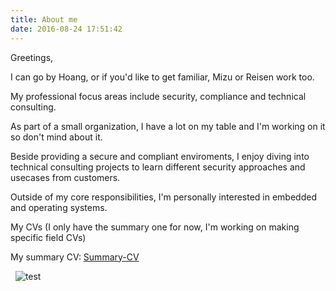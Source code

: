 ```yaml
---
title: About me
date: 2016-08-24 17:51:42
---
```

Greetings,

I can go by Hoang, or if you'd like to get familiar, Mizu or Reisen work too.

My professional focus areas include security, compliance and technical consulting.

As part of a small organization, I have a lot on my table and I'm working on it so don't mind about it.

Beside providing a secure and compliant enviroments, I enjoy diving into technical consulting projects to learn different security approaches and usecases from customers.

Outside of my core responsibilities, I'm personally interested in embedded and operating systems.

My CVs (I only have the summary one for now, I'm working on making specific field CVs)

My summary CV:
[Summary-CV](</attachments/Summary CV - Nov24.pdf>)

&nbsp;&nbsp;![test](/images/github-32x32.png)